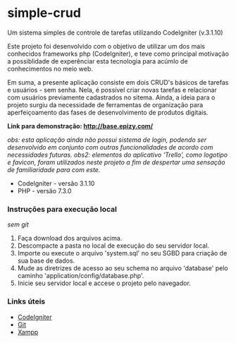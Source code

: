 # simple-crud
Um sistema simples de controle de tarefas utilizando CodeIgniter (v.3.1.10)

Este projeto foi desenvolvido com o objetivo de utilizar um dos mais conhecidos frameworks php (CodeIgniter), e teve como principal motivação a possiblidade de experênciar esta tecnologia para acúmlo de conhecimentos no meio web.

Em suma, a presente aplicação consiste em dois CRUD's básicos de tarefas e usuários - sem senha. Nela, é possível criar novas tarefas e relacionar com usuários previamente cadastrados no sitema. Ainda, a ideia para o projeto surgiu da necessidade de ferramentas de organização para aperfeiçoamento das fases de desenvolvimento de produtos digitais.


__Link para demonstração: <http://base.epizy.com/>__

_obs: esta aplicação ainda não possui sistema de login, podendo ser desenvolvido em conjunto com outras funcionalidades de acordo com necessidades futuras._
_obs2: elementos do aplicativo 'Trello', como logotipo e favicon, foram utilizados neste projeto a fim de despertar uma sensação de familiaridade para com este._

 - CodeIgniter - versão 3.1.10
 - PHP - versão 7.3.0

### Instruções para execução local ### 
_sem git_

1. Faça download dos arquivos acima.
2. Descompacte a pasta no local de execução do seu servidor local.
3. Importe ou execute o arquivo 'system.sql' no seu SGBD para criação de sua base de dados.
4. Mude as diretrizes de acesso ao seu schema no arquivo 'database' pelo caminho 'application/config/database.php'.
5. Inicie seu servidor local e accese o projeto pelo navegador.

### Links úteis ###
- [CodeIgniter](https://www.codeigniter.com/)
- [Git](https://git-scm.com/)
- [Xampp](https://www.apachefriends.org/)
